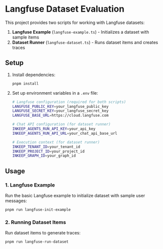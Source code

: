 # Langfuse Dataset Evaluation

This project provides two scripts for working with Langfuse datasets:

1. **Langfuse Example** (`langfuse-example.ts`) - Initializes a dataset with sample items
2. **Dataset Runner** (`langfuse-dataset.ts`) - Runs dataset items and creates traces

## Setup

1. Install dependencies:
   ```bash
   pnpm install
   ```

2. Set up environment variables in a `.env` file:
   ```bash
   # Langfuse configuration (required for both scripts)
   LANGFUSE_PUBLIC_KEY=your_langfuse_public_key
   LANGFUSE_SECRET_KEY=your_langfuse_secret_key
   LANGFUSE_BASE_URL=https://cloud.langfuse.com

   # Chat API configuration (for dataset runner)
   INKEEP_AGENTS_RUN_API_KEY=your_api_key
   INKEEP_AGENTS_RUN_API_URL=your_chat_api_base_url

   # Execution context (for dataset runner)
   INKEEP_TENANT_ID=your_tenant_id
   INKEEP_PROJECT_ID=your_project_id
   INKEEP_GRAPH_ID=your_graph_id
   ```

## Usage

### 1. Langfuse Example

Run the basic Langfuse example to initialize dataset with sample user messages:

```bash
pnpm run langfuse-init-example
```

### 2. Running Dataset Items 

Run dataset items to generate traces:

```bash
pnpm run langfuse-run-dataset
```
